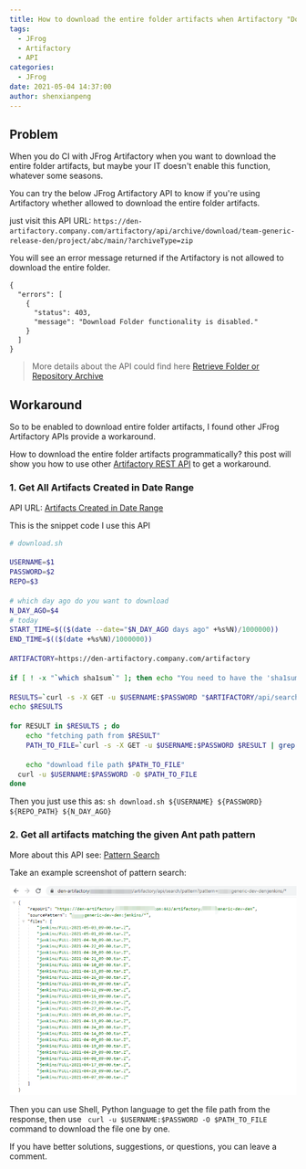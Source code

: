 ```yaml
---
title: How to download the entire folder artifacts when Artifactory "Download Folder functionality is disabled"?
tags:
  - JFrog
  - Artifactory
  - API
categories:
  - JFrog
date: 2021-05-04 14:37:00
author: shenxianpeng
---
```


## Problem

When you do CI with JFrog Artifactory when you want to download the entire folder artifacts, but maybe your IT doesn't enable this function, whatever some seasons.

You can try the below JFrog Artifactory API to know if you're using Artifactory whether allowed to download the entire folder artifacts. 

just visit this API URL: `https://den-artifactory.company.com/artifactory/api/archive/download/team-generic-release-den/project/abc/main/?archiveType=zip`

You will see an error message returned if the Artifactory is not allowed to download the entire folder.

```
{
  "errors": [
    {
      "status": 403,
      "message": "Download Folder functionality is disabled."
    }
  ]
}
```
> More details about the API could find here [Retrieve Folder or Repository Archive](https://www.jfrog.com/confluence/display/JFROG/Artifactory+REST+API#ArtifactoryRESTAPI-RetrieveFolderorRepositoryArchive)

## Workaround

So to be enabled to download entire folder artifacts, I found other JFrog Artifactory APIs provide a workaround.

How to download the entire folder artifacts programmatically? this post will show you how to use other [Artifactory REST API](https://www.jfrog.com/confluence/display/JFROG/Artifactory+REST+API) to get a workaround.

### 1. Get All Artifacts Created in Date Range

API URL: [Artifacts Created in Date Range](https://www.jfrog.com/confluence/display/JFROG/Artifactory+REST+API#ArtifactoryRESTAPI-ArtifactsCreatedinDateRange)

This is the snippet code I use this API

```bash
# download.sh

USERNAME=$1
PASSWORD=$2
REPO=$3

# which day ago do you want to download
N_DAY_AGO=$4
# today
START_TIME=$(($(date --date="$N_DAY_AGO days ago" +%s%N)/1000000))
END_TIME=$(($(date +%s%N)/1000000))

ARTIFACTORY=https://den-artifactory.company.com/artifactory

if [ ! -x "`which sha1sum`" ]; then echo "You need to have the 'sha1sum' command in your path."; exit 1; fi

RESULTS=`curl -s -X GET -u $USERNAME:$PASSWORD "$ARTIFACTORY/api/search/creation?from=$START_TIME&to=$END_TIME&repos=$REPO" | grep uri | awk '{print $3}' | sed s'/.$//' | sed s'/.$//' | sed -r 's/^.{1}//'`
echo $RESULTS

for RESULT in $RESULTS ; do
    echo "fetching path from $RESULT"
    PATH_TO_FILE=`curl -s -X GET -u $USERNAME:$PASSWORD $RESULT | grep downloadUri | awk '{print $3}' | sed s'/.$//' | sed s'/.$//' | sed -r 's/^.{1}//'`
    
	echo "download file path $PATH_TO_FILE"
  curl -u $USERNAME:$PASSWORD -O $PATH_TO_FILE
done
```
Then you just use this as: `sh download.sh ${USERNAME} ${PASSWORD} ${REPO_PATH} ${N_DAY_AGO}`

### 2. Get all artifacts matching the given Ant path pattern

More about this API see: [Pattern Search](https://www.jfrog.com/confluence/display/JFROG/Artifactory+REST+API#ArtifactoryRESTAPI-PatternSearch)

Take an example screenshot of pattern search:

![](artifactory-api-search/pattern-search.png)

Then you can use Shell, Python language to get the file path from the response, then use ` curl -u $USERNAME:$PASSWORD -O $PATH_TO_FILE` command to download the file one by one.

If you have better solutions, suggestions, or questions, you can leave a comment.
